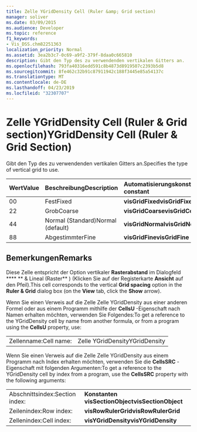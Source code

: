 ```yaml
---
title: Zelle YGridDensity Cell (Ruler &amp; Grid section)
manager: soliver
ms.date: 03/09/2015
ms.audience: Developer
ms.topic: reference
f1_keywords:
- Vis_DSS.chm82251363
localization_priority: Normal
ms.assetid: 3ea2b3c7-0c69-a9f2-379f-8daa0c665810
description: Gibt den Typ des zu verwendenden vertikalen Gitters an.
ms.openlocfilehash: 793fa40316edd591c8b4873d8919507c2393b5d8
ms.sourcegitcommit: 8fe462c32b91c87911942c188f3445e85a54137c
ms.translationtype: MT
ms.contentlocale: de-DE
ms.lasthandoff: 04/23/2019
ms.locfileid: "32307707"
---
```

# <a name="ygriddensity-cell-ruler-amp-grid-section"></a><span data-ttu-id="ad843-103">Zelle YGridDensity Cell (Ruler &amp; Grid section)</span><span class="sxs-lookup"><span data-stu-id="ad843-103">YGridDensity Cell (Ruler &amp; Grid Section)</span></span>

<span data-ttu-id="ad843-104">Gibt den Typ des zu verwendenden vertikalen Gitters an.</span><span class="sxs-lookup"><span data-stu-id="ad843-104">Specifies the type of vertical grid to use.</span></span>
  
|<span data-ttu-id="ad843-105">**Wert**</span><span class="sxs-lookup"><span data-stu-id="ad843-105">**Value**</span></span>|<span data-ttu-id="ad843-106">**Beschreibung**</span><span class="sxs-lookup"><span data-stu-id="ad843-106">**Description**</span></span>|<span data-ttu-id="ad843-107">**Automatisierungskonstante**</span><span class="sxs-lookup"><span data-stu-id="ad843-107">**Automation constant**</span></span>|
|:-----|:-----|:-----|
|<span data-ttu-id="ad843-108">0</span><span class="sxs-lookup"><span data-stu-id="ad843-108">0</span></span>  <br/> |<span data-ttu-id="ad843-109">Fest</span><span class="sxs-lookup"><span data-stu-id="ad843-109">Fixed</span></span>  <br/> |<span data-ttu-id="ad843-110">**visGridFixed**</span><span class="sxs-lookup"><span data-stu-id="ad843-110">**visGridFixed**</span></span> <br/> |
|<span data-ttu-id="ad843-111">2</span><span class="sxs-lookup"><span data-stu-id="ad843-111">2</span></span>  <br/> |<span data-ttu-id="ad843-112">Grob</span><span class="sxs-lookup"><span data-stu-id="ad843-112">Coarse</span></span>  <br/> |<span data-ttu-id="ad843-113">**visGridCoarse**</span><span class="sxs-lookup"><span data-stu-id="ad843-113">**visGridCoarse**</span></span> <br/> |
|<span data-ttu-id="ad843-114">4</span><span class="sxs-lookup"><span data-stu-id="ad843-114">4</span></span>  <br/> |<span data-ttu-id="ad843-115">Normal (Standard)</span><span class="sxs-lookup"><span data-stu-id="ad843-115">Normal (default)</span></span>  <br/> |<span data-ttu-id="ad843-116">**visGridNormal**</span><span class="sxs-lookup"><span data-stu-id="ad843-116">**visGridNormal**</span></span> <br/> |
|<span data-ttu-id="ad843-117">8</span><span class="sxs-lookup"><span data-stu-id="ad843-117">8</span></span>  <br/> |<span data-ttu-id="ad843-118">Abgestimmter</span><span class="sxs-lookup"><span data-stu-id="ad843-118">Fine</span></span>  <br/> |<span data-ttu-id="ad843-119">**visGridFine**</span><span class="sxs-lookup"><span data-stu-id="ad843-119">**visGridFine**</span></span> <br/> |
   
## <a name="remarks"></a><span data-ttu-id="ad843-120">Bemerkungen</span><span class="sxs-lookup"><span data-stu-id="ad843-120">Remarks</span></span>

<span data-ttu-id="ad843-121">Diese Zelle entspricht der Option vertikaler **Rasterabstand** im Dialogfeld \*\*\*\* \*\* &amp; Lineal (Raster\*\* ) (Klicken Sie auf der Registerkarte **Ansicht** auf den Pfeil).</span><span class="sxs-lookup"><span data-stu-id="ad843-121">This cell corresponds to the vertical **Grid spacing** option in the **Ruler &amp; Grid** dialog box (on the **View** tab, click the **Show** arrow).</span></span> 
  
<span data-ttu-id="ad843-122">Wenn Sie einen Verweis auf die Zelle Zelle YGridDensity aus einer anderen Formel oder aus einem Programm mithilfe der **CellsU** -Eigenschaft nach Namen erhalten möchten, verwenden Sie Folgendes:</span><span class="sxs-lookup"><span data-stu-id="ad843-122">To get a reference to the YGridDensity cell by name from another formula, or from a program using the **CellsU** property, use:</span></span> 
  
|||
|:-----|:-----|
|<span data-ttu-id="ad843-123">Zellenname:</span><span class="sxs-lookup"><span data-stu-id="ad843-123">Cell name:</span></span>  <br/> |<span data-ttu-id="ad843-124">Zelle YGridDensity</span><span class="sxs-lookup"><span data-stu-id="ad843-124">YGridDensity</span></span>  <br/> |
   
<span data-ttu-id="ad843-125">Wenn Sie einen Verweis auf die Zelle Zelle YGridDensity aus einem Programm nach Index erhalten möchten, verwenden Sie die **CellsSRC** -Eigenschaft mit folgenden Argumenten:</span><span class="sxs-lookup"><span data-stu-id="ad843-125">To get a reference to the YGridDensity cell by index from a program, use the **CellsSRC** property with the following arguments:</span></span> 
  
|||
|:-----|:-----|
|<span data-ttu-id="ad843-126">Abschnittsindex:</span><span class="sxs-lookup"><span data-stu-id="ad843-126">Section index:</span></span>  <br/> |<span data-ttu-id="ad843-127">**Konstanten visSectionObject**</span><span class="sxs-lookup"><span data-stu-id="ad843-127">**visSectionObject**</span></span> <br/> |
|<span data-ttu-id="ad843-128">Zeilenindex:</span><span class="sxs-lookup"><span data-stu-id="ad843-128">Row index:</span></span>  <br/> |<span data-ttu-id="ad843-129">**visRowRulerGrid**</span><span class="sxs-lookup"><span data-stu-id="ad843-129">**visRowRulerGrid**</span></span> <br/> |
|<span data-ttu-id="ad843-130">Zellenindex:</span><span class="sxs-lookup"><span data-stu-id="ad843-130">Cell index:</span></span>  <br/> |<span data-ttu-id="ad843-131">**visYGridDensity**</span><span class="sxs-lookup"><span data-stu-id="ad843-131">**visYGridDensity**</span></span> <br/> |
   

